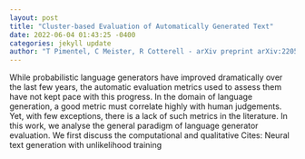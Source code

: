 ```yaml
--- 
layout: post 
title: "Cluster-based Evaluation of Automatically Generated Text" 
date: 2022-06-04 01:43:25 -0400 
categories: jekyll update 
author: "T Pimentel, C Meister, R Cotterell - arXiv preprint arXiv:2205.16001, 2022" 
--- 
```

While probabilistic language generators have improved dramatically over the last few years, the automatic evaluation metrics used to assess them have not kept pace with this progress. In the domain of language generation, a good metric must correlate highly with human judgements. Yet, with few exceptions, there is a lack of such metrics in the literature. In this work, we analyse the general paradigm of language generator evaluation. We first discuss the computational and qualitative Cites: Neural text generation with unlikelihood training